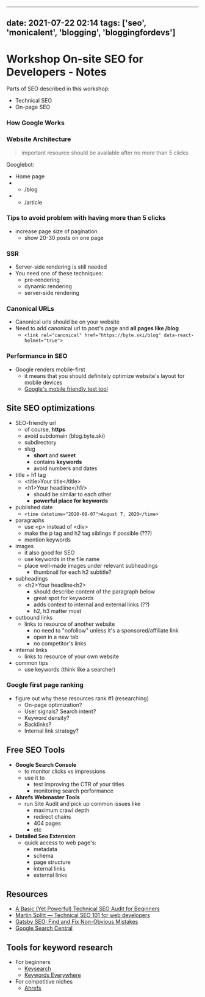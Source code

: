------
date: 2021-07-22 02:14
tags: ['seo', 'monicalent', 'blogging', 'bloggingfordevs']
-----

# Workshop On-site SEO for Developers - Notes

Parts of SEO described in this workshop:

- Technical SEO
- On-page SEO

### How Google Works

### Website Architecture

> important resource should be available after no more than 5 clicks

Googlebot:

- Home page
- - /blog
- - /article

### Tips to avoid problem with having more than 5 clicks

- increase page size of pagination
	- show 20-30 posts on one page

### SSR

- Server-side rendering is still needed
- You need one of these techniques:
	- pre-rendering
	- dynamic rendering
	- server-side rendering


### Canonical URLs

- Canonical urls should be on your website
- Need to add canonical url to post's page and **all pages like /blog**
	- `<link rel="canonical" href="https://byte.ski/blog" data-react-helmet="true">`

### Performance in SEO

- Google renders mobile-first 
	- it means that you should definitely optimize website's layout for mobile devices
	- [Google's mobile friendly test tool](https://search.google.com/test/mobile-friendly)

## Site SEO optimizations

- SEO-friendly url
	- of course, **https**
	- avoid subdomain (blog.byte.ski)
	- subdirectory
	- slug
		- **short** and **sweet**
		- contains **keywords**
		- avoid numbers and dates
- title + h1 tag
	- \<title\>Your title\</title\>
	- \<h1\>Your headline\</h1\/>
		- should be similar to each other
		- **powerful place for keywords**
- published date
	- ```<time datetime="2020-08-07">August 7, 2020</time>```
- paragraphs
	- use \<p\> instead of \<div\>
	- make the p tag and h2 tag siblings if possible (???)
	- mention keywords
- images
	- it also good for SEO
	- use keywords in the file name
	- place well-made images under relevant subheadings
		- thumbnail for each h2 subtitle?
- subheadings
	- \<h2\>Your headline\<h2\>
		- should describe content of the paragraph below
		- great spot for keywords
		- adds context to internal and external links (??)
		- h2, h3 matter most
- outbound links
	- links to resource of another website
		- no need to "nofollow" unless it's a sponsored/affiliate link
		- open in a new tab
		- no competitor's links
- internal links
	- links to resource of your own website
- common tips
	- use keywords (think like a searcher)

### Google first page ranking

- figure out why these resources rank #1 (researching)
	- On-page optimization?
	- User signals? Search intent?
	- Keyword density?
	- Backlinks?
	- Internal link strategy?

## Free SEO Tools

- **Google Search Console**
	- to monitor clicks vs impressions
	- use it to
		- test improving the CTR of your titles
		- monitoring search performance
- **Ahrefs Webmaster Tools**
	- run Site Audit and pick up common issues like
		- maximum crawl depth
		- redirect chains
		- 404 pages
		- etc
- **Detailed Seo Extension**
	- quick access to web page's:
		- metadata
		- schema
		- page structure
		- internal links
		- external links

## Resources

- [A Basic (Yet Powerful) Technical SEO Audit for Beginners](https://www.youtube.com/watch?v=oJPGa0J6p5Q)
- [Martin Splitt — Technical SEO 101 for web developers](https://www.youtube.com/watch?v=XF08jiOKaiQ)
- [Gatsby SEO: Find and Fix Non-Obvious Mistakes](https://bloggingfordevs.com/gatsby-seo/)
- [Google Search Central](https://developers.google.com/search/)

## Tools for keyword research

- For beginners
	- [Keysearch](https://keysearch.co)
	- [Keywords Everywhere](https://keywordseverywhere.com/)
- For competitive niches
	- [Ahrefs](https://ahrefs.com/)
